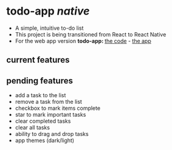 # todo-app <i>native</i>

<ul>
  <li>A simple, intuitive to-do list</li>
  <li>This project is being transitioned from React to React Native</li>
  <li>For the web app version <b>todo-app: </b> 
    <a href='https://github.com/RNedder/todo-app'>the code</a>
    - 
    <a href='https://rnedder.github.io/todo-app/'>the app</a></li>
</ul>

## current features

<ul>
</ul>
  
## pending features
<ul>
  <li>add a task to the list </li>
  <li>remove a task from the list </li>
  <li>checkbox to mark items complete </li>
  <li>star to mark important tasks</li>
  <li>clear completed tasks </li>
  <li>clear all tasks </li>
  <li>ability to drag and drop tasks </li>
  <li>app themes (dark/light) </li>
</ul>
